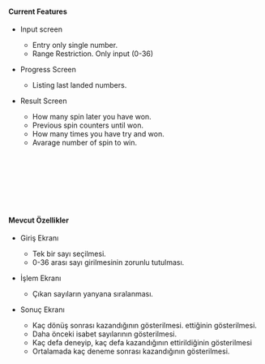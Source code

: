 

#### Current Features

* Input screen
  * Entry only single number.
  * Range Restriction. Only input (0-36)


* Progress Screen
  * Listing last landed numbers.


* Result Screen
  * How many spin later you have won.
  * Previous spin counters until won.
  * How many times you have try and won.
  * Avarage number of spin to win.
<br>
<br>
<br>
<br>
<br>
<br>



#### Mevcut Özellikler
* Giriş Ekranı
  * Tek bir sayı seçilmesi.
  * 0-36 arası sayı girilmesinin zorunlu tutulması.


* İşlem Ekranı
  * Çıkan sayıların yanyana sıralanması.


* Sonuç Ekranı
  *  Kaç dönüş sonrası kazandığının gösterilmesi.
    ettiğinin gösterilmesi.
  * Daha önceki isabet sayılarının gösterilmesi.
  * Kaç defa deneyip, kaç defa kazandığının ettirildiğinin gösterilmesi
  * Ortalamada kaç deneme sonrası kazandığının gösterilmesi.
